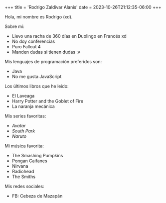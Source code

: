 +++
title = 'Rodrigo Zaldivar Alanis'
date = 2023-10-26T21:12:35-06:00
+++

Hola, mi nombre es Rodrigo (xd).

Sobre mí:
- Llevo una racha de 360 días en Duolingo en Francés xd
- No doy conferencias
- Puro Fallout 4
- Manden dudas si tienen dudas :v

Mis lenguajes de programación preferidos son:
- Java
- No me gusta JavaScript

Los últimos libros que he leído:
- El Laveaga
- Harry Potter and the Goblet of Fire
- La naranja mecánica

Mis series favoritas:
- *Avatar*
- *South Park*
- *Naruto*

Mi música favorita:
- The Smashing Pumpkins
- Pongan Caifanes
- Nirvana
- Radiohead
- The Smiths

Mis redes sociales:
- FB: Cebeza de Mazapán

